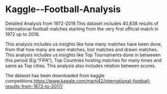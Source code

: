 # Kaggle--Football-Analysis
Detailed Analysis from 1972-2019.This dataset includes 40,838 results of international football matches starting from the very first official match in 1972 up to 2019.

This analysis includes us insights like  how many matches have been done, from that how many are won matches, lost matches and drawn matches.
This analysis includes us insights like Top Tournaments done in betweeen this period (Eg:"FIFA"), Top Countries hosting matches for many times and same as Top cities.
This analysis also includes relation between scores.

The dataset has been downloaded from kaggle competitions.https://www.kaggle.com/martj42/international-football-results-from-1872-to-2017/

